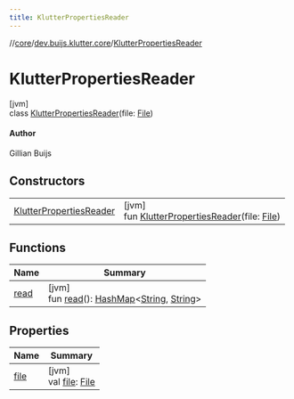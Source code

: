 ```yaml
---
title: KlutterPropertiesReader
---
```

//[core](../../../index.html)/[dev.buijs.klutter.core](../index.html)/[KlutterPropertiesReader](index.html)



# KlutterPropertiesReader



[jvm]\
class [KlutterPropertiesReader](index.html)(file: [File](https://docs.oracle.com/javase/8/docs/api/java/io/File.html))

#### Author



Gillian Buijs



## Constructors


| | |
|---|---|
| [KlutterPropertiesReader](-klutter-properties-reader.html) | [jvm]<br>fun [KlutterPropertiesReader](-klutter-properties-reader.html)(file: [File](https://docs.oracle.com/javase/8/docs/api/java/io/File.html)) |


## Functions


| Name | Summary |
|---|---|
| [read](read.html) | [jvm]<br>fun [read](read.html)(): [HashMap](https://kotlinlang.org/api/latest/jvm/stdlib/kotlin.collections/-hash-map/index.html)&lt;[String](https://kotlinlang.org/api/latest/jvm/stdlib/kotlin/-string/index.html), [String](https://kotlinlang.org/api/latest/jvm/stdlib/kotlin/-string/index.html)&gt; |


## Properties


| Name | Summary |
|---|---|
| [file](file.html) | [jvm]<br>val [file](file.html): [File](https://docs.oracle.com/javase/8/docs/api/java/io/File.html) |

